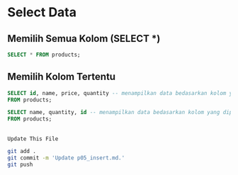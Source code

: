 # Select Data

## Memilih Semua Kolom (SELECT *)
```sql
SELECT * FROM products;
```

## Memilih Kolom Tertentu
```sql
SELECT id, name, price, quantity -- menampilkan data bedasarkan kolom yang dipilih
FROM products;
```
```sql
SELECT name, quantity, id -- menampilkan data bedasarkan kolom yang dipilih
FROM products;
```

##
```bash
Update This File
```
```bash
git add .
git commit -m 'Update p05_insert.md.'
git push

```